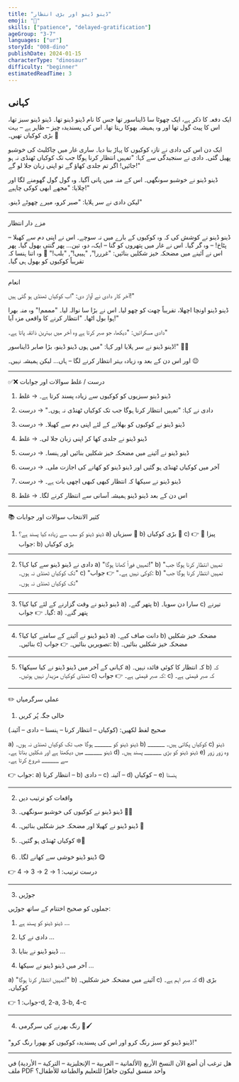 ```yaml
---
title: "ڈینو ڈینو اور بڑی انتظار"
emoji: "🦕"
skills: ["patience", "delayed-gratification"]
ageGroup: "3-7"
languages: ["ur"]
storyId: "008-dino"
publishDate: 2024-01-15
characterType: "dinosaur"
difficulty: "beginner"
estimatedReadTime: 3
---
```


## کہانی


ایک دفعہ کا ذکر ہے، ایک چھوٹا سا ڈایناسور تھا جس کا نام ڈینو ڈینو تھا۔
ڈینو ڈینو سبز تھا، اس کا پیٹ گول تھا اور وہ ہمیشہ بھوکا رہتا تھا۔
اس کی پسندیدہ چیز – ظاہر ہے – بہت بڑی کوکیاں تھیں۔ 🍪

ایک دن اس کی دادی نے تازہ کوکیوں کا پہاڑ بنا دیا۔
ساری غار میں چاکلیٹ کی خوشبو پھیل گئی۔
دادی نے سنجیدگی سے کہا:
"تمہیں انتظار کرنا ہوگا جب تک کوکیاں ٹھنڈی نہ ہو جائیں!
اگر تم جلدی کھاؤ گے تو اپنی زبان جلا لو گے!"

ڈینو ڈینو نے خوشبو سونگھی۔
اس کے منہ میں پانی آگیا۔
وہ گول گول گھومنے لگا اور چلایا:
"مجھے ابھی کوکی چاہیے!"

لیکن دادی نے سر ہلایا:
"صبر کرو، میرے چھوٹے ڈینو۔"

---

مزے دار انتظار

ڈینو ڈینو نے کوشش کی کہ وہ کوکیوں کے بارے میں نہ سوچے۔
اس نے اپنی دم سے کھیلا – پٹاخ! – وہ گر گیا۔
اس نے غار میں پتھروں کو گنا – ایک، دو، تین… پھر گنتی بھول گیا۔
پھر اس نے آئینے میں مضحکہ خیز شکلیں بنائیں:
"غررر!", "ہییی!", "بلب!" 🤪
وہ اتنا ہنسا کہ تقریباً کوکیوں کو بھول ہی گیا۔

---

انعام

آخر کار دادی نے آواز دی:
"اب کوکیاں ٹھنڈی ہو گئی ہیں!"

ڈینو ڈینو اونچا اچھلا، تقریباً چھت کو چھو لیا۔
اس نے بڑا سا نوالہ لیا۔
"مممم!" وہ منہ بھرا ہوا بول اٹھا۔
"انتظار کرنے کا واقعی مزہ آیا!"

دادی مسکرائیں:
"دیکھا، جو صبر کرتا ہے وہ آخر میں بہترین ذائقہ پاتا ہے۔"

ڈینو ڈینو نے سر ہلایا اور کہا:
"میں ہوں ڈینو ڈینو، بڑا صابر ڈایناسور!" 🦖✨

اور اس دن کے بعد وہ زیادہ بہتر انتظار کرنے لگا –
ہاں… لیکن ہمیشہ نہیں۔ 😉

---

✅❌ درست / غلط سوالات اور جوابات

1. ڈینو ڈینو سبزیوں کو کوکیوں سے زیادہ پسند کرتا ہے۔ → غلط

2. دادی نے کہا: "تمہیں انتظار کرنا ہوگا جب تک کوکیاں ٹھنڈی نہ ہوں۔" → درست

3. ڈینو ڈینو نے کوکیوں کو بھلانے کے لئے اپنی دم سے کھیلا۔ → درست

4. ڈینو ڈینو نے جلدی کھا کر اپنی زبان جلا لی۔ → غلط

5. ڈینو ڈینو نے آئینے میں مضحکہ خیز شکلیں بنائیں اور ہنسا۔ → درست

6. آخر میں کوکیاں ٹھنڈی ہو گئیں اور ڈینو ڈینو کو کھانے کی اجازت ملی۔ → درست

7. ڈینو ڈینو نے سیکھا کہ انتظار کبھی کبھی اچھی بات ہے۔ → درست

8. اس دن کے بعد ڈینو ڈینو ہمیشہ آسانی سے انتظار کرنے لگا۔ → غلط

---

📚 کثیر الانتخاب سوالات اور جوابات

1. ڈینو ڈینو کو سب سے زیادہ کیا پسند ہے؟
a) سبزیاں 🥦
b) بڑی کوکیاں 🍪
c) پیزا 🍕
👉 جواب: b) بڑی کوکیاں

---

2. دادی نے ڈینو ڈینو سے کیا کہا؟
a) "تمہیں فوراً کھانا ہوگا!"
b) "تمہیں انتظار کرنا ہوگا جب تک کوکیاں ٹھنڈی نہ ہوں۔"
c) "کوکی نہیں ہے۔"
👉 جواب: b) "تمہیں انتظار کرنا ہوگا جب تک کوکیاں ٹھنڈی نہ ہوں۔"

---

3. ڈینو ڈینو نے وقت گزارنے کے لئے کیا کیا؟
a) پتھر گنے۔
b) سارا دن سویا۔
c) تیرنے گیا۔
👉 جواب: a) پتھر گنے۔

---

4. ڈینو ڈینو نے آئینے کے سامنے کیا کیا؟
a) دانت صاف کیے۔
b) مضحکہ خیز شکلیں بنائیں۔
c) تصویریں بنائیں۔
👉 جواب: b) مضحکہ خیز شکلیں بنائیں۔

---

5. کہانی کے آخر میں ڈینو ڈینو نے کیا سیکھا؟
a) کہ انتظار کا کوئی فائدہ نہیں۔
b) کہ ٹھنڈی کوکیاں مزیدار نہیں ہوتیں۔
c) کہ صبر قیمتی ہے۔
👉 جواب: c) کہ صبر قیمتی ہے۔

---

✏️ عملی سرگرمیاں

1. خالی جگہ پُر کریں

صحیح لفظ لکھیں:
(کوکیاں – انتظار کرنا – ہنسنا – دادی – آئینہ)

a) ڈینو ڈینو کو ______ ہوگا جب تک کوکیاں ٹھنڈی نہ ہوں۔
b) ______ کوکیاں پکاتی ہیں۔
c) ڈینو ڈینو ______ میں دیکھتا ہے اور شکلیں بناتا ہے۔
d) ڈینو ڈینو کو بڑی ______ پسند ہیں۔
e) وہ زور زور سے ______ شروع کرتا ہے۔

👉 جواب:
a) انتظار کرنا – b) دادی – c) آئینہ – d) کوکیاں – e) ہنسنا

---

2. واقعات کو ترتیب دیں

1. ڈینو ڈینو نے کوکیوں کی خوشبو سونگھی۔ 👃🍪

2. ڈینو ڈینو نے کھیلا اور مضحکہ خیز شکلیں بنائیں۔ 🤪

3. کوکیاں ٹھنڈی ہو گئیں۔ ❄️🍪

4. ڈینو ڈینو خوشی سے کھانے لگا۔ 😋

👉 درست ترتیب: 1 → 2 → 3 → 4

---

3. جوڑیں

جملوں کو صحیح اختتام کے ساتھ جوڑیں:

1. ڈینو ڈینو کو پسند ہے …

2. دادی نے کہا …

3. ڈینو ڈینو نے بنایا …

4. آخر میں ڈینو ڈینو نے سیکھا …

a) "تمہیں انتظار کرنا ہوگا!"
b) آئینے میں مضحکہ خیز شکلیں۔
c) کہ صبر اہم ہے۔
d) بڑی کوکیاں۔

👉 جواب: 1-d, 2-a, 3-b, 4-c

---

4. رنگ بھرنے کی سرگرمی 🎨🖌️

"ڈینو ڈینو کو سبز رنگ کرو اور اس کی پسندیدہ کوکیوں کو بھورا رنگ کرو!"

---

هل ترغب أن أضع الآن النسخ الأربع (الألمانية – العربية – الإنجليزية – التركية – الأردية) في ملف PDF واحد منسق ليكون جاهزًا للتعليم والطباعة للأطفال؟